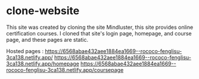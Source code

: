 # clone-website 
This site was created by cloning the site Mindluster, this site provides online certification courses.
I cloned that site's login page, homepage, and course page, and these pages are static.


Hosted pages :
https://6568abae432aee1884ea1669--rococo-fenglisu-3ca138.netlify.app/
https://6568abae432aee1884ea1669--rococo-fenglisu-3ca138.netlify.app/homepage
https://6568abae432aee1884ea1669--rococo-fenglisu-3ca138.netlify.app/coursepage
